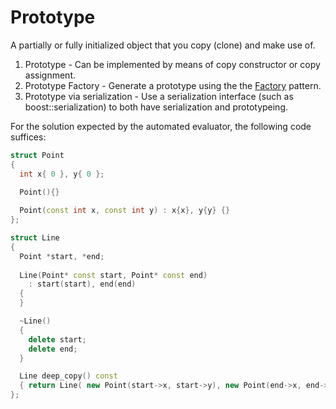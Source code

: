 # Prototype

A partially or fully initialized object that you copy (clone) and make use of.

1. Prototype - Can be implemented by means of copy constructor or copy assignment.
1. Prototype Factory - Generate a prototype using the the [Factory](../factory/) pattern.
1. Prototype via serialization - Use a serialization interface (such as boost::serialization) to both have serialization and prototypeing.

For the solution expected by the automated evaluator, the following code suffices:

```cpp
struct Point
{
  int x{ 0 }, y{ 0 };

  Point(){}
  
  Point(const int x, const int y) : x{x}, y{y} {}
};

struct Line
{
  Point *start, *end;
  
  Line(Point* const start, Point* const end)
    : start(start), end(end)
  {
  }

  ~Line()
  {
    delete start;
    delete end;
  }

  Line deep_copy() const
  { return Line( new Point(start->x, start->y), new Point(end->x, end->y) ); }
};
```
